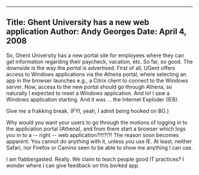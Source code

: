 -----
Title:  Ghent University has a new web application
Author: Andy Georges
Date: April 4, 2008
-----







So, Ghent University has a new portal site for employees where they can
get information regarding their paycheck, vacation, etc. So far, so
good. The downside is the way the *portal* is advertised. First of all,
UGent offers access to Windows applications via the Athena portal, where
selecting an app in the browser launches e.g., a Citrix client to
connect to the Windows server. Now, access to the new *portal* should go
through Athena, so naturally I expected to meet a Windows application.
And lo! I saw a Windows application starting. And it was ... the
Internet Exploder (IE6).


Give me a frakking break. (FYI, yeah, I admit being hooked on BG.)


Why would you want your users to go through the motions of logging in to
the application portal (Athena), and from there start a browser which
logs you in to a -- right -- web application?!!!?!?! The reason soon
becomes apparent. You cannot do anything with it, unless you use IE. At
least, neither Safari, nor Firefox or Camino seen to be able to show me
anything I can use.


I am flabbergasted. Really. We claim to teach people good IT practices?
I wonder where I can give feedback on this borked app.




